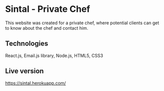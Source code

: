 # Sintal - Private Chef

This website was created for a private chef, where potential clients can get to know about the chef and contact him.

## Technologies
React.js, Email.js library, Node.js, HTML5, CSS3

## Live version
https://sintal.herokuapp.com/
